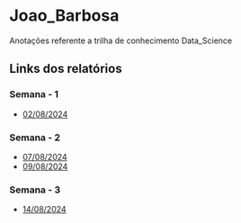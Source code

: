 # Joao_Barbosa
Anotações referente a trilha de conhecimento Data_Science

## Links dos relatórios

### Semana - 1
- [02/08/2024](https://github.com/2RP-Squad404/Joao_Barbosa/blob/develop/semana1/02_08.md)

### Semana - 2
- [07/08/2024](https://github.com/2RP-Squad404/Joao_Barbosa/blob/develop/semana2/07_08.md)
- [09/08/2024](https://github.com/2RP-Squad404/Joao_Barbosa/blob/develop/semana2/09_08.md)

### Semana - 3
- [14/08/2024](https://github.com/2RP-Squad404/Joao_Barbosa/blob/develop/semana2/14_08.md)
